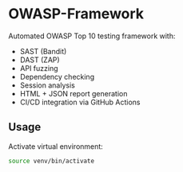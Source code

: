 # OWASP-Framework

Automated OWASP Top 10 testing framework with:

- SAST (Bandit)
- DAST (ZAP)
- API fuzzing
- Dependency checking
- Session analysis
- HTML + JSON report generation
- CI/CD integration via GitHub Actions

## Usage

Activate virtual environment:

```bash
source venv/bin/activate
